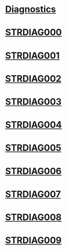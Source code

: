 # [Diagnostics](index.md)

# [STRDIAG000](STRDIAG000.md)
# [STRDIAG001](STRDIAG001.md)
# [STRDIAG002](STRDIAG002.md)
# [STRDIAG003](STRDIAG003.md)
# [STRDIAG004](STRDIAG004.md)
# [STRDIAG005](STRDIAG005.md)
# [STRDIAG006](STRDIAG006.md)
# [STRDIAG007](STRDIAG007.md)
# [STRDIAG008](STRDIAG008.md)
# [STRDIAG009](STRDIAG009.md)
